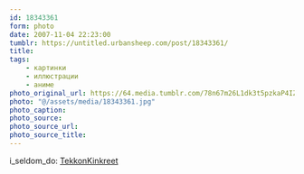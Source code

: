 ```yaml
---
id: 18343361
form: photo
date: 2007-11-04 22:23:00
tumblr: https://untitled.urbansheep.com/post/18343361/
title:
tags:
    - картинки
    - иллюстрации
    - аниме
photo_original_url: https://64.media.tumblr.com/78n67m26L1dk3t5pzkaP4IZBo1_r1_1280.jpg
photo: "@/assets/media/18343361.jpg"
photo_caption:
photo_source:
photo_source_url:
photo_source_title:
---
```


<p>i_seldom_do: <a href="http://i-seldom-do.livejournal.com/115405.html">TekkonKinkreet</a></p>
